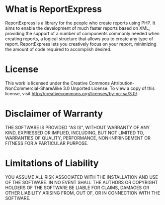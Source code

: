 What is ReportExpress
=====================
ReportExpress is a library for the people who create reports using PHP. 
It aims to enable the development of much faster reports based on XML, 
providing the support of a number of components commonly needed when creating reports, 
a logical structure that allows you to create any type of report. 
ReportExpress lets you creatively focus on your report, minimizing the amount 
of code required to accomplish desired.

License
=======
This work is licensed under the Creative Commons Attribution-NonCommercial-ShareAlike 3.0 Unported License. 
To view a copy of this license, visit http://creativecommons.org/licenses/by-nc-sa/3.0/.

Disclaimer of Warranty
======================
THE SOFTWARE IS PROVIDED "AS IS", WITHOUT WARRANTY OF ANY KIND, EXPRESSED OR IMPLIED, INCLUDING, 
BUT NOT LIMITED TO, WARRANTIES OF QUALITY, PERFORMANCE, NON-INFRINGEMENT OR FITNESS 
FOR A PARTICULAR PURPOSE.

Limitations of Liability
========================
YOU ASSUME ALL RISK ASSOCIATED WITH THE INSTALLATION AND USE OF THE SOFTWARE. 
IN NO EVENT SHALL THE AUTHORS OR COPYRIGHT HOLDERS OF THE SOFTWARE BE LIABLE FOR CLAIMS, 
DAMAGES OR OTHER LIABILITY ARISING FROM, OUT OF, OR IN CONNECTION WITH THE SOFTWARE. 

